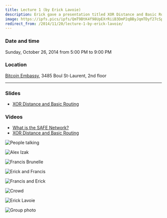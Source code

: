 ```yaml
---
title: Lecture 1 (by Erick Lavoie)
description: Erick gave a presentation titled XOR Distance and Basic Routing.
image: https://ipfs.pics/ipfs/QmT9BtK4f98UpEXrRiiB3DmP2qBByJqmTDyf27cSp71wVG
redirect_from: /2014/11/20/lecture-1-by-erick-lavoie/
---
```


### Date and time
Sunday, October 26, 2014 from 5:00 PM to 9:00 PM

### Location
[Bitcoin Embassy](https://goo.gl/maps/BfhfcmsDp8G2), 3485 Boul St-Laurent, 2nd floor

---

### Slides

* [XOR Distance and Basic Routing](https://ericklavoie.com/talks/safenetwork/1-xor-routing.pdf)

### Videos

* [What is the SAFE Network?](https://www.youtube.com/watch?v=yOwh41jJ0kU)
* [XOR Distance and Basic Routing](https://www.youtube.com/watch?v=w9UObz8o8lY)

![People talking](https://ipfs.pics/ipfs/QmQMAwzCLJ5qZ9Xv9ZWLBvUGien63RvJix9xjyAXxFph3n)

![Alex Izak](https://ipfs.pics/ipfs/QmZXA2NnuoVDC8MgRVA2MoXEkw3URhrQQxChrJq3hhXpAZ)

![Francis Brunelle](https://ipfs.pics/ipfs/QmWAjZEY5GP5Bzz2TqMheEhtPRehXRxWVgnymhg79C4iKU)

![Erick and Francis](https://ipfs.pics/ipfs/QmSgdxS1PH8GHJLVbo73acwCNtxCaKsgf3LiNR5ZcuqGoi)

![Francis and Erick](https://ipfs.pics/ipfs/QmUvpbc3QgacTXLDnviS8GeXxsZHsRAPmRS5YdHC1P75nA)

![Crowd](https://ipfs.pics/ipfs/QmSLcZLCUf8RBnXTz8N1u9RY4xvFrshGvqKujdkZV9Bou6)

![Erick Lavoie](https://ipfs.pics/ipfs/QmYWSa331FbN3JnMfCWXT1fm99Cv3kyrXehG8gPv3AZ9Hh)

![Group photo](https://ipfs.pics/ipfs/QmT9BtK4f98UpEXrRiiB3DmP2qBByJqmTDyf27cSp71wVG)
